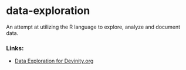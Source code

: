 # data-exploration
An attempt at utilizing the R language to explore, analyze and document data.

### Links:
* [Data Exploration for Devinity.org](devinity-analysis/devinity-analysis.md "devinity-analysis")

